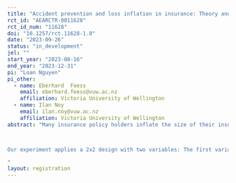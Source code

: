 ```yaml
---
title: "Accident prevention and loss inflation in insurance: Theory and experiment"
rct_id: "AEARCTR-0011628"
rct_id_num: "11628"
doi: "10.1257/rct.11628-1.0"
date: "2023-09-26"
status: "in_development"
jel: ""
start_year: "2023-08-16"
end_year: "2023-12-31"
pi: "Loan Nguyen"
pi_other:
  - name: Eberhard  Feess
    email: eberhard.feess@vuw.ac.nz
    affiliation: Victoria University of Wellington
  - name: Ilan Noy
    email: ilan.noy@vuw.ac.nz
    affiliation: Victoria University of Wellington
abstract: "Many insurance policy holders inflate the size of their insured losses after events (claim-build up). Insurance companies develop sophisticated models for detecting insurance fraud and determining which insurance claims should be investigated. Based on a simple behavioral game theoretical model, we contribute to the literature by analyzing with an online experiment whether, and if so in which direction, the policy holders’ precaution measures are correlated with insurance fraud. Our model suggests that is ambiguous: People with high moral standards may invest and shy away from fraud, but policy holders who have invested may also feel more entitled to inflate their losses (see the literature on moral licensing and moral accounting).

Our experiment applies a 2x2 design with two variables: The first variable is whether the policy holder or a random computer draw decides on precaution in stage 1. We add the treatments with a random computer draw to remove self-selection into the treatments with and without moral accounting. The second variable in our 2x2 design is whether the instructions are framed in an insurance context or neutrally. In the neutral framing, we mention only amounts and probabilities, and avoid any reference to insurance. This allows us to analyze if the reference to insurance influences decisions, in particular by reducing moral concerns.
"
layout: registration
---
```


